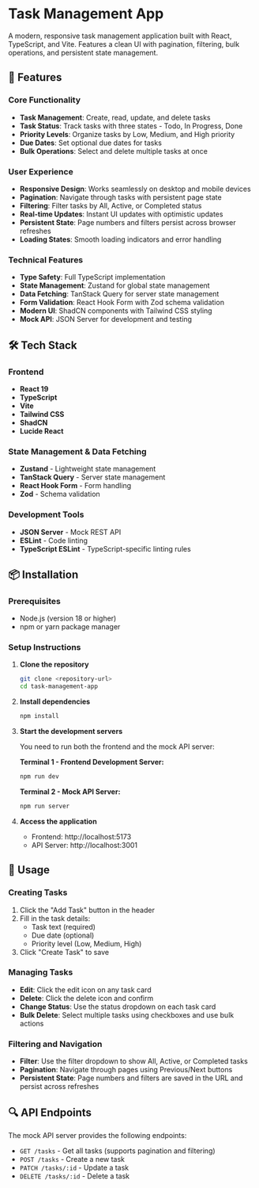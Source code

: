 # Task Management App

A modern, responsive task management application built with React, TypeScript,
and Vite. Features a clean UI with pagination, filtering, bulk operations, and
persistent state management.

## 🚀 Features

### Core Functionality

- **Task Management**: Create, read, update, and delete tasks
- **Task Status**: Track tasks with three states - Todo, In Progress, Done
- **Priority Levels**: Organize tasks by Low, Medium, and High priority
- **Due Dates**: Set optional due dates for tasks
- **Bulk Operations**: Select and delete multiple tasks at once

### User Experience

- **Responsive Design**: Works seamlessly on desktop and mobile devices
- **Pagination**: Navigate through tasks with persistent page state
- **Filtering**: Filter tasks by All, Active, or Completed status
- **Real-time Updates**: Instant UI updates with optimistic updates
- **Persistent State**: Page numbers and filters persist across browser
  refreshes
- **Loading States**: Smooth loading indicators and error handling

### Technical Features

- **Type Safety**: Full TypeScript implementation
- **State Management**: Zustand for global state management
- **Data Fetching**: TanStack Query for server state management
- **Form Validation**: React Hook Form with Zod schema validation
- **Modern UI**: ShadCN components with Tailwind CSS styling
- **Mock API**: JSON Server for development and testing

## 🛠️ Tech Stack

### Frontend

- **React 19**
- **TypeScript**
- **Vite**
- **Tailwind CSS**
- **ShadCN**
- **Lucide React**

### State Management & Data Fetching

- **Zustand** - Lightweight state management
- **TanStack Query** - Server state management
- **React Hook Form** - Form handling
- **Zod** - Schema validation

### Development Tools

- **JSON Server** - Mock REST API
- **ESLint** - Code linting
- **TypeScript ESLint** - TypeScript-specific linting rules

## 📦 Installation

### Prerequisites

- Node.js (version 18 or higher)
- npm or yarn package manager

### Setup Instructions

1. **Clone the repository**

   ```bash
   git clone <repository-url>
   cd task-management-app
   ```

2. **Install dependencies**

   ```bash
   npm install
   ```

3. **Start the development servers**

   You need to run both the frontend and the mock API server:

   **Terminal 1 - Frontend Development Server:**

   ```bash
   npm run dev
   ```

   **Terminal 2 - Mock API Server:**

   ```bash
   npm run server
   ```

4. **Access the application**
   - Frontend: http://localhost:5173
   - API Server: http://localhost:3001

## 🎯 Usage

### Creating Tasks

1. Click the "Add Task" button in the header
2. Fill in the task details:
   - Task text (required)
   - Due date (optional)
   - Priority level (Low, Medium, High)
3. Click "Create Task" to save

### Managing Tasks

- **Edit**: Click the edit icon on any task card
- **Delete**: Click the delete icon and confirm
- **Change Status**: Use the status dropdown on each task card
- **Bulk Delete**: Select multiple tasks using checkboxes and use bulk actions

### Filtering and Navigation

- **Filter**: Use the filter dropdown to show All, Active, or Completed tasks
- **Pagination**: Navigate through pages using Previous/Next buttons
- **Persistent State**: Page numbers and filters are saved in the URL and
  persist across refreshes

## 🔍 API Endpoints

The mock API server provides the following endpoints:

- `GET /tasks` - Get all tasks (supports pagination and filtering)
- `POST /tasks` - Create a new task
- `PATCH /tasks/:id` - Update a task
- `DELETE /tasks/:id` - Delete a task

